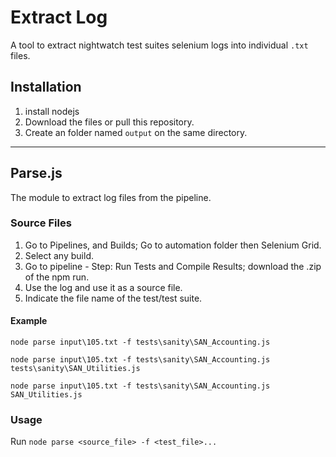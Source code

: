 # Extract Log
A tool to extract nightwatch test suites selenium logs into individual `.txt` files.

## Installation
1. install nodejs
2. Download the files or pull this repository.
3. Create an folder named `output` on the same directory.

-------
## Parse.js
The module to extract log files from the pipeline.

### Source Files
1. Go to Pipelines, and Builds; Go to automation folder then Selenium Grid.
2. Select any build.
3. Go to pipeline - Step: Run Tests and Compile Results; download the .zip of the npm run.
4. Use the log and use it as a source file.
5. Indicate the file name of the test/test suite.

#### Example

`node parse input\105.txt -f tests\sanity\SAN_Accounting.js`

`node parse input\105.txt -f tests\sanity\SAN_Accounting.js tests\sanity\SAN_Utilities.js`

`node parse input\105.txt -f tests\sanity\SAN_Accounting.js SAN_Utilities.js`

### Usage
Run `node parse <source_file> -f <test_file>...`


